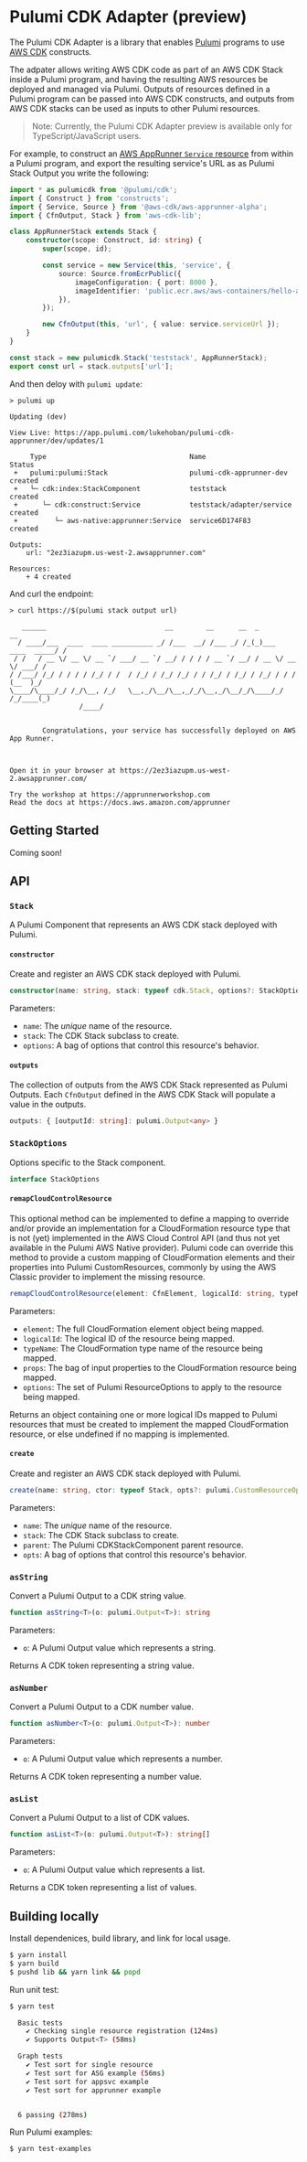 # Pulumi CDK Adapter (preview)

The Pulumi CDK Adapter is a library that enables [Pulumi](https://github.com/pulumi/pulumi) programs to use [AWS CDK](https://github.com/aws/aws-cdk) constructs. 

The adpater allows writing AWS CDK code as part of an AWS CDK Stack inside a Pulumi program, and having the resulting AWS resources be deployed and managed via Pulumi.  Outputs of resources defined in a Pulumi program can be passed into AWS CDK constructs, and outputs from AWS CDK stacks can be used as inputs to other Pulumi resources. 

> Note: Currently, the Pulumi CDK Adapter preview is available only for TypeScript/JavaScript users.

For example, to construct an [AWS AppRunner `Service` resource](https://docs.aws.amazon.com/cdk/api/v2/docs/aws-apprunner-alpha-readme.html) from within a Pulumi program, and export the resulting service's URL as as Pulumi Stack Output you write the following:

```ts
import * as pulumicdk from '@pulumi/cdk';
import { Construct } from 'constructs';
import { Service, Source } from '@aws-cdk/aws-apprunner-alpha';
import { CfnOutput, Stack } from 'aws-cdk-lib';

class AppRunnerStack extends Stack {
    constructor(scope: Construct, id: string) {
        super(scope, id);

        const service = new Service(this, 'service', {
            source: Source.fromEcrPublic({
                imageConfiguration: { port: 8000 },
                imageIdentifier: 'public.ecr.aws/aws-containers/hello-app-runner:latest',
            }),
        });

        new CfnOutput(this, 'url', { value: service.serviceUrl });
    }
}

const stack = new pulumicdk.Stack('teststack', AppRunnerStack);
export const url = stack.outputs['url'];
```

And then deloy with `pulumi update`:

```
> pulumi up

Updating (dev)

View Live: https://app.pulumi.com/lukehoban/pulumi-cdk-apprunner/dev/updates/1

     Type                                   Name                       Status      
 +   pulumi:pulumi:Stack                    pulumi-cdk-apprunner-dev   created     
 +   └─ cdk:index:StackComponent            teststack                  created     
 +      └─ cdk:construct:Service            teststack/adapter/service  created     
 +         └─ aws-native:apprunner:Service  service6D174F83            created     
 
Outputs:
    url: "2ez3iazupm.us-west-2.awsapprunner.com"

Resources:
    + 4 created
```

And curl the endpoint:

```
> curl https://$(pulumi stack output url)           

   ______                             __        __      __  _                  __
  / ____/___  ____  ____ __________ _/ /___  __/ /___ _/ /_(_)___  ____  _____/ /
 / /   / __ \/ __ \/ __ `/ ___/ __ `/ __/ / / / / __ `/ __/ / __ \/ __ \/ ___/ / 
/ /___/ /_/ / / / / /_/ / /  / /_/ / /_/ /_/ / / /_/ / /_/ / /_/ / / / (__  )_/  
\____/\____/_/ /_/\__, /_/   \__,_/\__/\__,_/_/\__,_/\__/_/\____/_/ /_/____(_)   
                 /____/                                                          


        Congratulations, your service has successfully deployed on AWS App Runner.



Open it in your browser at https://2ez3iazupm.us-west-2.awsapprunner.com/

Try the workshop at https://apprunnerworkshop.com
Read the docs at https://docs.aws.amazon.com/apprunner
```

## Getting Started 

Coming soon!

## API

### `Stack`

A Pulumi Component that represents an AWS CDK stack deployed with Pulumi.

#### `constructor`

Create and register an AWS CDK stack deployed with Pulumi.

```ts
constructor(name: string, stack: typeof cdk.Stack, options?: StackOptions)
```

Parameters:
* `name`: The _unique_ name of the resource.
* `stack`: The CDK Stack subclass to create.
* `options`: A bag of options that control this resource's behavior.

#### `outputs`

The collection of outputs from the AWS CDK Stack represented as Pulumi Outputs. Each `CfnOutput` defined in the AWS CDK Stack will populate a value in the outputs.

```ts
outputs: { [outputId: string]: pulumi.Output<any> }
```

### `StackOptions`

Options specific to the Stack component.

```ts
interface StackOptions
```

#### `remapCloudControlResource`

This optional method can be implemented to define a mapping to override and/or provide an implementation for a CloudFormation resource type that is not (yet) implemented in the AWS Cloud Control API (and thus not yet available in the Pulumi AWS Native provider). Pulumi code can override this method to provide a custom mapping of CloudFormation elements and their properties into Pulumi CustomResources, commonly by using the AWS Classic provider to implement the missing resource.

```ts
remapCloudControlResource(element: CfnElement, logicalId: string, typeName: string, props: any, options: pulumi.ResourceOptions): { [key: string]: pulumi.CustomResource } | undefined
```

Parameters:
* `element`: The full CloudFormation element object being mapped.
* `logicalId`: The logical ID of the resource being mapped.
* `typeName`: The CloudFormation type name of the resource being mapped.
* `props`: The bag of input properties to the CloudFormation resource being mapped.
* `options`: The set of Pulumi ResourceOptions to apply to the resource being mapped.

Returns an object containing one or more logical IDs mapped to Pulumi resources that must be created to implement the mapped CloudFormation resource, or else undefined if no mapping is implemented.

#### `create`

Create and register an AWS CDK stack deployed with Pulumi.

```ts
create(name: string, ctor: typeof Stack, opts?: pulumi.CustomResourceOptions): StackComponent
```

Parameters:
* `name`: The _unique_ name of the resource.
* `stack`: The CDK Stack subclass to create.
* `parent`: The Pulumi CDKStackComponent parent resource.
* `opts`: A bag of options that control this resource's behavior.

### `asString`

Convert a Pulumi Output to a CDK string value.

```ts
function asString<T>(o: pulumi.Output<T>): string
```

Parameters:
 * `o`: A Pulumi Output value which represents a string.

Returns A CDK token representing a string value.

### `asNumber`

Convert a Pulumi Output to a CDK number value.

```ts
function asNumber<T>(o: pulumi.Output<T>): number
```

Parameters:
 * `o`: A Pulumi Output value which represents a number.

Returns A CDK token representing a number value.

### `asList`

Convert a Pulumi Output to a list of CDK values.

```ts
function asList<T>(o: pulumi.Output<T>): string[]
```

Parameters:
 * `o`: A Pulumi Output value which represents a list.

Returns a CDK token representing a list of values.

## Building locally

Install dependenices, build library, and link for local usage.

```sh
$ yarn install
$ yarn build
$ pushd lib && yarn link && popd
```

Run unit test:

```sh
$ yarn test

  Basic tests
    ✔ Checking single resource registration (124ms)
    ✔ Supports Output<T> (58ms)

  Graph tests
    ✔ Test sort for single resource
    ✔ Test sort for ASG example (56ms)
    ✔ Test sort for appsvc example
    ✔ Test sort for apprunner example


  6 passing (278ms)
```

Run Pulumi examples:

```
$ yarn test-examples
```


